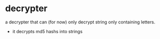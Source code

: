 # decrypter
a decrypter that can (for now) only decrypt string only containing letters.
- it decrypts md5 hashs into strings
